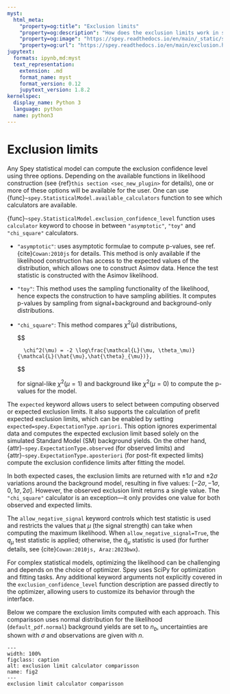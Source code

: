 ```yaml
---
myst:
  html_meta:
    "property=og:title": "Exclusion limits"
    "property=og:description": "How does the exclusion limits work in spey"
    "property=og:image": "https://spey.readthedocs.io/en/main/_static/spey-logo.png"
    "property=og:url": "https://spey.readthedocs.io/en/main/exclusion.html"
jupytext:
  formats: ipynb,md:myst
  text_representation:
    extension: .md
    format_name: myst
    format_version: 0.12
    jupytext_version: 1.8.2
kernelspec:
  display_name: Python 3
  language: python
  name: python3
---
```


# Exclusion limits

Any Spey statistical model can compute the exclusion confidence level
using three options. Depending on the available functions in likelihood construction
(see {ref}`this section <sec_new_plugin>` for details), one or more of these options will be
available for the user. One can use
{func}`~spey.StatisticalModel.available_calculators` function to see which calculators are available.

{func}`~spey.StatisticalModel.exclusion_confidence_level` function uses ``calculator`` keyword
to choose in between ``"asymptotic"``, ``"toy"`` and ``"chi_square"`` calculators.

* ``"asymptotic"``: uses asymptotic formulae to compute p-values, see ref. {cite}`Cowan:2010js`
  for details. This method is only available if the likelihood construction has access to
  the expected values of the distribution, which allows one to construct Asimov data. Hence the test statistic is constructed with the Asimov likelihood.
* ``"toy"``: This method uses the sampling functionality of the likelihood, hence expects the
  construction to have sampling abilities. It computes p-values by sampling from signal+background
  and background-only distributions.
* ``"chi_square"``: This method compares $\chi^2(\mu)$ distributions,

  $$

        \chi^2(\mu) = -2 \log\frac{\mathcal{L}(\mu, \theta_\mu)}{\mathcal{L}(\hat{\mu},\hat{\theta}_{\mu})},
  $$

  for signal-like $\chi^2(\mu=1)$ and background like $\chi^2(\mu=0)$ to compute the p-values for the model.

The `expected` keyword allows users to select between computing observed or expected exclusion limits. It also supports the calculation of prefit expected exclusion limits, which can be enabled by setting `expected=spey.ExpectationType.apriori`. This option ignores experimental data and computes the expected exclusion limit based solely on the simulated Standard Model (SM) background yields. On the other hand, {attr}`~spey.ExpectationType.observed` (for observed limits) and {attr}`~spey.ExpectationType.aposteriori` (for post-fit expected limits) compute the exclusion confidence limits after fitting the model.

In both expected cases, the exclusion limits are returned with $\pm1\sigma$ and $\pm2\sigma$ variations around the background model, resulting in five values: $[-2\sigma, -1\sigma, 0, 1\sigma, 2\sigma]$. However, the observed exclusion limit returns a single value. The ``"chi_square"`` calculator is an exception—it only provides one value for both observed and expected limits.

The `allow_negative_signal` keyword controls which test statistic is used and restricts the values that $\mu$ (the signal strength) can take when computing the maximum likelihood. When `allow_negative_signal=True`, the $q_\mu$ test statistic is applied; otherwise, the $\tilde{q}_\mu$ statistic is used (for further details, see {cite}`Cowan:2010js, Araz:2023bwx`).

For complex statistical models, optimizing the likelihood can be challenging and depends on the choice of optimizer. Spey uses SciPy for optimization and fitting tasks. Any additional keyword arguments not explicitly covered in the `exclusion_confidence_level` function description are passed directly to the optimizer, allowing users to customize its behavior through the interface.

Below we compare the exclusion limits computed with each approach. This comparisson uses normal distribution for the likelihood (`default_pdf.normal`) background yields are set to $n_b$, uncertainties are shown with $\sigma$ and observations are given with $n$.

```{figure} ./figs/comparisson.png
---
width: 100%
figclass: caption
alt: exclusion limit calculator comparisson
name: fig2
---
exclusion limit calculator comparisson
```
